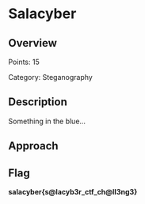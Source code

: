 # Salacyber

## Overview 
Points: 15

Category: Steganography

## Description
Something in the blue...

## Approach

## Flag

**salacyber{s@lacyb3r_ctf_ch@ll3ng3}**
